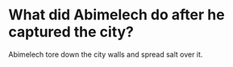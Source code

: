 # What did Abimelech do after he captured the city?

Abimelech tore down the city walls and spread salt over it.
